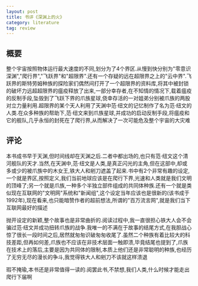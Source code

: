 ```yaml
---
layout: post
title: 书评《深渊上的火》
category: literature
tag: review
---
```


## 概要

整个宇宙按照物体运行最大速度的不同,划分为了4个界区.从慢到快分别为"零意识深渊","爬行界","飞跃界"和"超限界".还有一个存疑的远在超限界之上的"云中界".飞跃界的斯特劳姆种族的探险家们偶然间打开了一个超限界的资料库,将其中被封锁的破坏力远超超限界的瘟疫释放了出来,一部分幸存者,在不知情的情况下,载着瘟疫的反制手段,坠毁到了飞跃下界的爪族星球,侥幸存活的一对姐弟分别被爪族的两股对立力量利用.超限界的某个天人利用了天渊中范·纽文的记忆制作了名为范·纽文的人类.在众多种族的帮助下,范·纽文来到爪族星球,并成功的启动反制手段,将瘟疫和它的舰队,几乎永恒的封死在了爬行界,从而解决了一次可能危及整个宇宙的大灾难

## 评论

本书成书早于天渊,但时间线却在天渊之后.二者中都出场的,也只有范·纽文这个清河舰队的天才.当然,在天渊中,范·纽文是人类,是真正闪光的主角,但在这部中,却或多或少的被爪族中的木女王,铁大人和剜刀遮盖了起来.书中有2个非常有趣的设定,一个就是界区,按照定义,我们当前地球应该是在爬行下界,光速和人类就是我们文明的顶峰了;另一个就是爪族,一种多个半独立部件组成的共同体种族.还有一个就是类似现在互联网的"文明网"系统和"新闻组",这个设定当年应该也是很新的(该书成于1992年),现在看来,也只能暗赞作者的超前想法,所谓的"百万流言网",就是我们当下互联网最好的描述

抛开设定的新颖,整个故事也是非常曲折的.阅读过程中,我一直很担心铁大人会不会骗过范·纽文并成功扭转爪族的战争.我唯一的不满在于故事的结尾方式,在我胆战心惊了很长一段时间之后,居然就匆匆识破匆匆收尾了.虽然二个种族有着比较大的科技差距,但再如何差,爪族也不应该在非技术层面一触即溃,毕竟结尾也提到了,爪族在技术上的落后,主要是因为共同体的限制,本质上他们还是非常聪明的种族,也经历了无穷无尽的漫长的争斗,我觉得铁大人和剜刀不该就这样溃退

瑕不掩瑜,本书还是非常值得一读的.阅罢此书,不禁想,我们人类,什么时候才能走出爬行下届啊